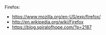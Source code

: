 Firefox:

  - https://www.mozilla.org/en-US/exp/firefox/
  - http://en.wikipedia.org/wiki/Firefox
  - https://blog.spiralofhope.com/?p=2187
